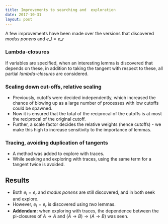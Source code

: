```yaml
---
title: Improvements to searching and  exploration
date: 2017-10-31
layout: post
---
```


A few improvements have been made over the versions that discovered _modus ponens_ and $e\_l = e\_r$

### Lambda-closures

If variables are specified, when an interesting lemma is discovered that depends on these, in addition to taking the tangent with respect to these, all partial _lambda-closures_ are considered.

### Scaling down cut-offs, relative scaling

* Previously, cutoffs were decided independently, which increased the chance of blowing up as a large number of processes with low cutoffs could be spawned.
* Now it is ensured that the total of the reciprocal of the cutoffs is at most the reciprocal of the original cutoff.
* Further, a scale factor decides the relative weights (hence cutoffs) - we make this high to increase sensitivity to the importance of lemmas.

### Tracing, avoiding duplication of tangents

* A method was added to explore with traces.
* While seeking and exploring with traces, using the same term for a tangent twice is avoided.


## Results

* Both $e_l = e_r$ and _modus ponens_ are still discovered, and in both seek and explore.
* However, $e_l = e_r$ is discovered using _two_ lemmas.
* __Addendum:__ when exploring with traces, the dependence between the pi-closures of $A \to A$ and $(A \to B) \to (A \to B)$ was seen.
